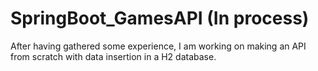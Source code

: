 # SpringBoot_GamesAPI (In process)
After having gathered some experience, I am working on making an API from scratch with data insertion in a H2 database.
